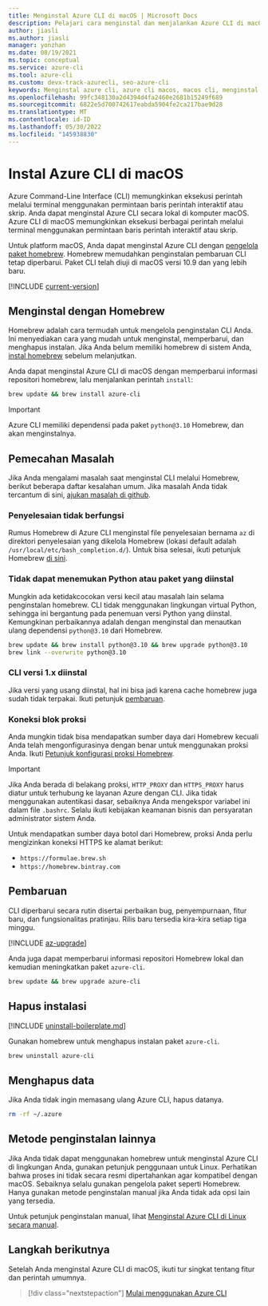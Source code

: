 ```yaml
---
title: Menginstal Azure CLI di macOS | Microsoft Docs
description: Pelajari cara menginstal dan menjalankan Azure CLI di macOS menggunakan pengelola paket homebrew. Azure CLI telah diuji di macOS versi 10.9 dan yang lebih baru.
author: jiasli
ms.author: jiasli
manager: yonzhan
ms.date: 08/19/2021
ms.topic: conceptual
ms.service: azure-cli
ms.tool: azure-cli
ms.custom: devx-track-azurecli, seo-azure-cli
keywords: Menginstal azure cli, azure cli macos, macos cli, menginstal azure cli macos
ms.openlocfilehash: 99fc348130a2d4394d4fa2460e2681b15249f689
ms.sourcegitcommit: 6822e5d700742617eabda5904fe2ca217bae9d28
ms.translationtype: MT
ms.contentlocale: id-ID
ms.lasthandoff: 05/30/2022
ms.locfileid: "145938830"
---
```

# <a name="install-azure-cli-on-macos"></a>Instal Azure CLI di macOS

Azure Command-Line Interface (CLI) memungkinkan eksekusi perintah melalui terminal menggunakan permintaan baris perintah interaktif atau skrip. Anda dapat menginstal Azure CLI secara lokal di komputer macOS. Azure CLI di macOS memungkinkan eksekusi berbagai perintah melalui terminal menggunakan permintaan baris perintah interaktif atau skrip.

Untuk platform macOS, Anda dapat menginstal Azure CLI dengan [pengelola paket homebrew](https://brew.sh). Homebrew memudahkan penginstalan pembaruan CLI tetap diperbarui. Paket CLI telah diuji di macOS versi 10.9 dan yang lebih baru.

[!INCLUDE [current-version](includes/current-version.md)]

## <a name="install-with-homebrew"></a>Menginstal dengan Homebrew

Homebrew adalah cara termudah untuk mengelola penginstalan CLI Anda. Ini menyediakan cara yang mudah untuk menginstal, memperbarui, dan menghapus instalan.
Jika Anda belum memiliki homebrew di sistem Anda, [instal homebrew](https://docs.brew.sh/Installation.html) sebelum melanjutkan.

Anda dapat menginstal Azure CLI di macOS dengan memperbarui informasi repositori homebrew, lalu menjalankan perintah `install`:

```bash
brew update && brew install azure-cli
```

> [!IMPORTANT]
>
> Azure CLI memiliki dependensi pada paket `python@3.10` Homebrew, dan akan menginstalnya.

## <a name="troubleshooting"></a>Pemecahan Masalah

Jika Anda mengalami masalah saat menginstal CLI melalui Homebrew, berikut beberapa daftar kesalahan umum. Jika masalah Anda tidak tercantum di sini, [ajukan masalah di github](https://github.com/Azure/azure-cli/issues).

### <a name="completion-is-not-working"></a>Penyelesaian tidak berfungsi

Rumus Homebrew di Azure CLI menginstal file penyelesaian bernama `az` di direktori penyelesaian yang dikelola Homebrew (lokasi default adalah `/usr/local/etc/bash_completion.d/`). Untuk bisa selesai, ikuti petunjuk Homebrew [di sini](https://docs.brew.sh/Shell-Completion).

### <a name="unable-to-find-python-or-installed-packages"></a>Tidak dapat menemukan Python atau paket yang diinstal

Mungkin ada ketidakcocokan versi kecil atau masalah lain selama penginstalan homebrew. CLI tidak menggunakan lingkungan virtual Python, sehingga ini bergantung pada penemuan versi Python yang diinstal. Kemungkinan perbaikannya adalah dengan menginstal dan menautkan ulang dependensi `python@3.10` dari Homebrew.

```bash
brew update && brew install python@3.10 && brew upgrade python@3.10
brew link --overwrite python@3.10
```

### <a name="cli-version-1x-is-installed"></a>CLI versi 1.x diinstal

Jika versi yang usang diinstal, hal ini bisa jadi karena cache homebrew juga sudah tidak terpakai. Ikuti petunjuk [pembaruan](#update).

### <a name="proxy-blocks-connection"></a>Koneksi blok proksi

Anda mungkin tidak bisa mendapatkan sumber daya dari Homebrew kecuali Anda telah mengonfigurasinya dengan benar untuk menggunakan proksi Anda. Ikuti [Petunjuk konfigurasi proksi Homebrew](https://docs.brew.sh/Manpage#using-homebrew-behind-a-proxy).

> [!IMPORTANT]
> Jika Anda berada di belakang proksi, `HTTP_PROXY` dan `HTTPS_PROXY` harus diatur untuk terhubung ke layanan Azure dengan CLI.
> Jika tidak menggunakan autentikasi dasar, sebaiknya Anda mengekspor variabel ini dalam file `.bashrc`.
> Selalu ikuti kebijakan keamanan bisnis dan persyaratan administrator sistem Anda.

Untuk mendapatkan sumber daya botol dari Homebrew, proksi Anda perlu mengizinkan koneksi HTTPS ke alamat berikut:

* `https://formulae.brew.sh`
* `https://homebrew.bintray.com`

## <a name="update"></a>Pembaruan

CLI diperbarui secara rutin disertai perbaikan bug, penyempurnaan, fitur baru, dan fungsionalitas pratinjau. Rilis baru tersedia kira-kira setiap tiga minggu.

[!INCLUDE [az-upgrade](includes/az-upgrade.md)]

Anda juga dapat memperbarui informasi repositori Homebrew lokal dan kemudian meningkatkan paket `azure-cli`.

```bash
brew update && brew upgrade azure-cli
```

## <a name="uninstall"></a>Hapus instalasi

[!INCLUDE [uninstall-boilerplate.md](includes/uninstall-boilerplate.md)]

Gunakan homebrew untuk menghapus instalan paket `azure-cli`.

```bash
brew uninstall azure-cli
```

## <a name="remove-data"></a>Menghapus data

Jika Anda tidak ingin memasang ulang Azure CLI, hapus datanya.

```bash
rm -rf ~/.azure
```

## <a name="other-installation-methods"></a>Metode penginstalan lainnya

Jika Anda tidak dapat menggunakan homebrew untuk menginstal Azure CLI di lingkungan Anda, gunakan petunjuk penggunaan untuk Linux. Perhatikan bahwa proses ini tidak secara resmi dipertahankan agar kompatibel dengan macOS. Sebaiknya selalu gunakan pengelola paket seperti Homebrew. Hanya gunakan metode penginstalan manual jika Anda tidak ada opsi lain yang tersedia.

Untuk petunjuk penginstalan manual, lihat [Menginstal Azure CLI di Linux secara manual](install-azure-cli-linux.md).

## <a name="next-steps"></a>Langkah berikutnya

Setelah Anda menginstal Azure CLI di macOS, ikuti tur singkat tentang fitur dan perintah umumnya.

> [!div class="nextstepaction"]
> [Mulai menggunakan Azure CLI](get-started-with-azure-cli.md)
